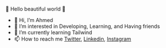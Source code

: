 🌸 Hello beautiful world 🌸

- 👋 Hi, I’m Ahmed
- 👀 I’m interested in Developing, Learning, and Having friends
- 🌱 I’m currently learning Tailwind
- 📫 How to reach me [Twitter](https://twitter.com/AhmedKenani6), [Linkedin](//), [Instagram](//)

<!---
AhmedKenani/AhmedKenani is a ✨ special ✨ repository because its `README.md` (this file) appears on your GitHub profile.
You can click the Preview link to take a look at your changes.
--->
